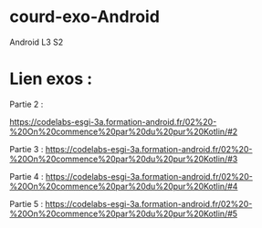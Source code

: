 # courd-exo-Android
Android L3 S2


# Lien exos :

Partie 2 :

https://codelabs-esgi-3a.formation-android.fr/02%20-%20On%20commence%20par%20du%20pur%20Kotlin/#2

Partie 3 :
https://codelabs-esgi-3a.formation-android.fr/02%20-%20On%20commence%20par%20du%20pur%20Kotlin/#3


Partie 4 :
https://codelabs-esgi-3a.formation-android.fr/02%20-%20On%20commence%20par%20du%20pur%20Kotlin/#4


Partie 5 :
https://codelabs-esgi-3a.formation-android.fr/02%20-%20On%20commence%20par%20du%20pur%20Kotlin/#5